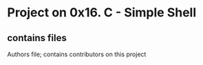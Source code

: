 # Project on 0x16. C - Simple Shell
## contains files
Authors file; contains contributors on this project